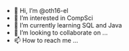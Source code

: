- 👋 Hi, I’m @oth16-el
- 👀 I’m interested in CompSci
- 🌱 I’m currently learning SQL and Java
- 💞️ I’m looking to collaborate on ...
- 📫 How to reach me ...

<!---
oth16-el/oth16-el is a ✨ special ✨ repository because its `README.md` (this file) appears on your GitHub profile.
You can click the Preview link to take a look at your changes.
--->
